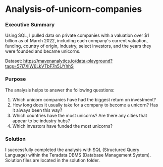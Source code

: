 # Analysis-of-unicorn-companies

### Executive Summary

Using SQL, I pulled data on private companies with a valuation over $1 billion as of March 2022, including each company's current valuation, funding, country of origin, industry, select investors, and the years they were founded and became unicorns.

Dataset: https://mavenanalytics.io/data-playground?tags=57i7XlW6LkVTbF7n5UYhhS

### Purpose

The analysis helps to answer the following questions:
1. Which unicorn companies have had the biggest return on investment?
2. How long does it usually take for a company to become a unicorn? Has it always been this way?
3. Which countries have the most unicorns? Are there any cities that appear to be industry hubs?
4. Which investors have funded the most unicorns?

### Solution

I successfully completed the analysis with SQL (Structured Query Language) within the Teradata DBMS (Database Management System).
Solution files are located in the solution folder.
